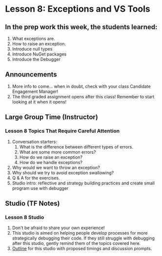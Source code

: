 # Lesson 8: Exceptions and VS Tools

## In the prep work this week, the students learned:

1. What exceptions are.
1. How to raise an exception.
1. Introduce null types
1. Introduce NuGet packages
1. Introduce the Debugger

## Announcements

1. More info to come... when in doubt, check with your class Candidate Engagement Manager!
1. The third graded assignment opens after this class! Remember to start looking at it when it opens!

## Large Group Time (Instructor)

### Lesson 8 Topics That Require Careful Attention

1. Conversation starters:
   1. What is the difference between different types of errors.
   1. What are some more common errors?
   1. How do we raise an exception?
   1. How do we handle exceptions?
1. Why would we want to throw an exception?
1. Why should we try to avoid exception swallowing?
1. Q & A for the exercises.
1. Studio intro: reflective and strategy building practices and create small program use with debugger

## Studio (TF Notes)

### Lesson 8 Studio

1. Don't be afraid to share your own experience!
1. This studio is aimed on helping people develop processes for more strategically debugging their code. If they still struggle with debugging after this studio, gently remind them of the topics covered here.
1. [Outline](https://github.com/LaunchCodeEducation/intro-to-professional-web-dev-wiki/blob/master/wiki-materials/Strategic%20Debugging%20Studio.pdf) for this studio with proposed timings and discussion prompts.
